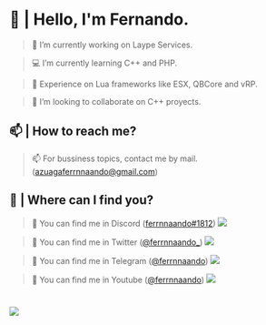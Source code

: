 # 👋 | Hello, I'm Fernando.
> 🔩 I’m currently working on Laype Services.
 
> 💻 I’m currently learning C++ and PHP.
 
> 📡 Experience on Lua frameworks like ESX, QBCore and vRP.
 
> 🔔 I’m looking to collaborate on C++ proyects.
 
## 📫 | How to reach me?
> 📫 For bussiness topics, contact me by mail. (azuagaferrnnaando@gmail.com)
 
## 📌 | Where can I find you?
> 📍 You can find me in Discord ([ferrnnaando#1812](https://discord.gg/DX9pkYVNwF)) ![](https://ferrnnaando.surge.sh/logo.png)
 
> 📍 You can find me in Twitter ([@ferrnnaando_](twitter.com/ferrnnaando_)) ![](https://ferrnnaando.surge.sh/twitter.png)
 
> 📍 You can find me in Telegram ([@ferrnnaando](https://t.me/ferrnnaando)) ![](https://ferrnnaando.surge.sh/telegram.png) 

> 📍 You can find me in Youtube ([@ferrnnaando](https://www.youtube.com/channel/UC3d3LvB9gQcvcJTKY9q6jCA)) ![](https://ferrnnaando.surge.sh/youtube.png) 
 
#
![](https://ferrnnaando.surge.sh/banner.png)
